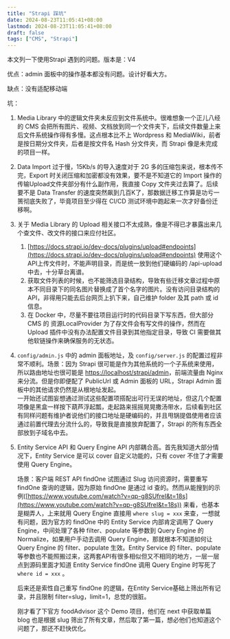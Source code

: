 ```yaml
---
title: "Strapi 踩坑"
date: 2024-08-23T11:05:41+08:00
lastmod: 2024-08-23T11:05:41+08:00
draft: false
tags: ["CMS", "Strapi"]
---
```


本文列一下使用Strapi 遇到的问题。版本是：V4

优点：admin 面板中的操作基本都没有问题。设计好看大方。  

缺点：没有适配移动端

坑：
1. Media Library 中的逻辑文件夹未反应到文件系统中。很难想象一个正儿八经的 CMS 会把所有图片、视频、文档放到同一个文件夹下，后续文件数量上来后文件系统操作得有多慢。这点根本比不上 Wordpress 和 MediaWiki，前者是按日期分文件夹，后者是按文件名 Hash 分文件夹，而 Strapi 像是未完成的项目一样。
2. Data Import 过于慢，15Kb/s 的导入速度对于 2G 多的压缩包来说，根本传不完，Export 时关闭压缩和加密都没有效果，要不是不知道它的 Import 操作的传输Upload文件夹部分有什么副作用，我直接 Copy 文件夹过去算了。后续要不是 Data Transfer 的速度突然飙到几百K了，那数据迁移工作算是功亏一篑彻底失败了，毕竟项目至少得在 CI/CD 测试环境中跑起来一次才好备份迁移啊。
3. 关于 Media Library 的 Upload 相关接口不太成熟，像是不得已才暴露出来几个查文件、改文件的接口来应付社区。
    1. [https://docs.strapi.io/dev-docs/plugins/upload#endpoints](https://docs.strapi.io/dev-docs/plugins/upload#endpoints)
    使用这个API上传文件时，不能声明目录，而是统一放到他们硬编码的 /api-upload 中去，十分草台离谱。
    2. 获取文件列表的时候，也不能筛选目录结构，导致有些迁移文章过程中原本不同目录下的同名图片替换成了首个名字的图片。没有访问目录结构的API，非得用只能去后台网页上扒下来，自己维护 folder 及其 path 或 id 信息。
    3. 在 Docker 中，尽量不要往项目运行时的代码目录下写东西，但大部分 CMS 的 资源LocalProvider 为了存文件会有写文件的操作，然而在 Upload 插件中没有办法配置文件目录到其他指定目录，导致 CI 需要做其他软链操作来确保服务的无状态。
4. `config/admin.js` 中的 admin 面板地址，及 `config/server.js` 的配置过程非常不顺利。场景：因为 Strapi 很可能是作为其他系统的一个子系统来使用，所以路由地址也很可能是 [https://localhost/strapi/admin](https://localhost/strapi/admin，但是)，前端流量由 Nginx 来分流。但是你即便配了 PublicUrl 或 Admin 面板的 URL，Strapi Admin 面板中的其他请求仍然是从根地址发起。  
    一开始还试图妄想通过测试这些配置项搭配出可行无误的地址，但这几个配置项像是黑盒一样按下葫芦浮起瓢，走起路来摇摇晃晃撒汤带水，后续看到社区有同样问题有维护者说他们的接口地址是硬编码的，并且甩锅提倡使用者应该通过前置代理去分流什么的，导致我是直接放弃配置了，Strapi 的所有东西全部放到子域名中去。
6. Entity Service API 和 Query Engine API 内部耦合高。首先我知道大部分情况下，Entity Service 是可以 cover 自定义功能的，只有 cover 不住了才需要使用 Query Engine。
    
    场景：客户端 REST API findOne 试图通过 Slug 访问资源时，需要重写 findOne 查询的逻辑，因为原始 findOne 是通过 id 查的。然而从能搜到的示例([https://www.youtube.com/watch?v=qp-g8SUfreI&t=18s](https://www.youtube.com/watch?v=qp-g8SUfreI&t=18s)) 来看，也基本是糊弄人，上来就用 Query Engine 直接用 `where slug = xxx` 来查，一想就有问题，因为官方的 findOne 中的 Entity Service 内部肯定调用了 Query Engine，中间处理了各种 filter、populate 等参数到 Query Engine 的 Normalize，如果用户手动去调用 Query Engine，那就根本不知道如何让 Query Engine 的 filter、populate 生效。Entity Service 的 filter、populate 等参数也不能照搬过来，这两套API有很多相似但又不相同的地方，一层一层点到源码里面才知道 Entity Service findOne 调用 Query Engine 时写死了 `where id = xxx` 。
   
    后来还是索性自己重写 findOne 的逻辑，在Entity Service基础上筛出所有记录，并且限制 filter=slug，limit=1，总觉的很脏。
    
    刚才看了下官方 foodAdvisor 这个 Demo 项目，他们在 next 中获取单篇 blog 也是根据 slug 筛出了所有文章，然后取了第一篇，想必他们也知道这个问题了，那还不赶快优化。
